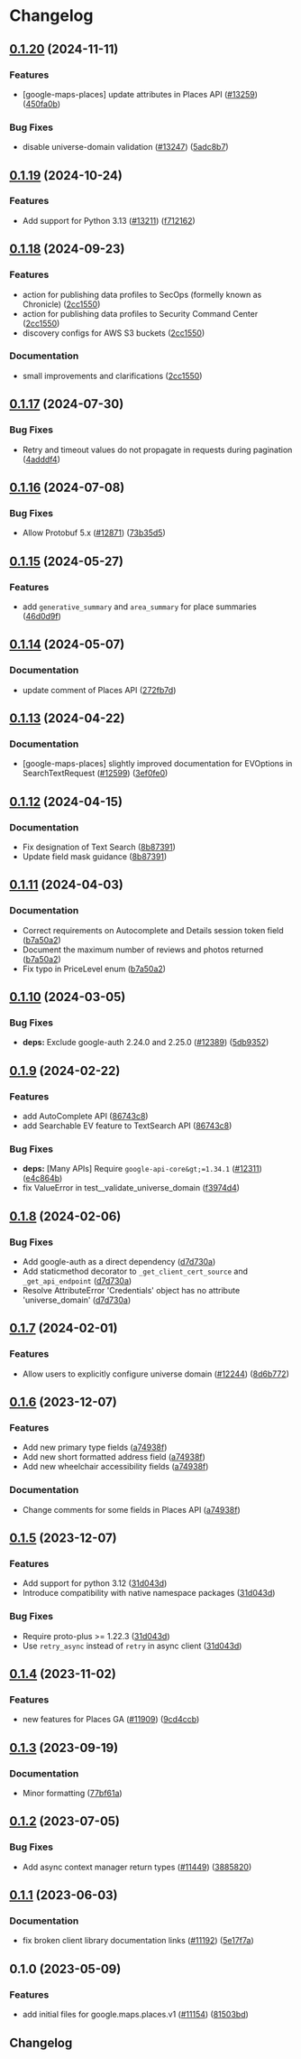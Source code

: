 # Changelog

## [0.1.20](https://github.com/googleapis/google-cloud-python/compare/google-maps-places-v0.1.19...google-maps-places-v0.1.20) (2024-11-11)


### Features

* [google-maps-places] update attributes in Places API ([#13259](https://github.com/googleapis/google-cloud-python/issues/13259)) ([450fa0b](https://github.com/googleapis/google-cloud-python/commit/450fa0bbfc511c8532928925a24ae36c8ef4cd75))


### Bug Fixes

* disable universe-domain validation  ([#13247](https://github.com/googleapis/google-cloud-python/issues/13247)) ([5adc8b7](https://github.com/googleapis/google-cloud-python/commit/5adc8b7d2cc8ab9707ab5a65f15270c125cee051))

## [0.1.19](https://github.com/googleapis/google-cloud-python/compare/google-maps-places-v0.1.18...google-maps-places-v0.1.19) (2024-10-24)


### Features

* Add support for Python 3.13 ([#13211](https://github.com/googleapis/google-cloud-python/issues/13211)) ([f712162](https://github.com/googleapis/google-cloud-python/commit/f712162c01f065da29fffbbed1e856a1f3876b1b))

## [0.1.18](https://github.com/googleapis/google-cloud-python/compare/google-maps-places-v0.1.17...google-maps-places-v0.1.18) (2024-09-23)


### Features

* action for publishing data profiles to SecOps (formelly known as Chronicle) ([2cc1550](https://github.com/googleapis/google-cloud-python/commit/2cc1550492a2b78ed7240aab84a8449de5e5afa2))
* action for publishing data profiles to Security Command Center ([2cc1550](https://github.com/googleapis/google-cloud-python/commit/2cc1550492a2b78ed7240aab84a8449de5e5afa2))
* discovery configs for AWS S3 buckets ([2cc1550](https://github.com/googleapis/google-cloud-python/commit/2cc1550492a2b78ed7240aab84a8449de5e5afa2))


### Documentation

* small improvements and clarifications ([2cc1550](https://github.com/googleapis/google-cloud-python/commit/2cc1550492a2b78ed7240aab84a8449de5e5afa2))

## [0.1.17](https://github.com/googleapis/google-cloud-python/compare/google-maps-places-v0.1.16...google-maps-places-v0.1.17) (2024-07-30)


### Bug Fixes

* Retry and timeout values do not propagate in requests during pagination ([4adddf4](https://github.com/googleapis/google-cloud-python/commit/4adddf4d90634e454ee006774bfc631fc12c1700))

## [0.1.16](https://github.com/googleapis/google-cloud-python/compare/google-maps-places-v0.1.15...google-maps-places-v0.1.16) (2024-07-08)


### Bug Fixes

* Allow Protobuf 5.x ([#12871](https://github.com/googleapis/google-cloud-python/issues/12871)) ([73b35d5](https://github.com/googleapis/google-cloud-python/commit/73b35d56f8626d99ce7c3902a8c223cc09b4ca74))

## [0.1.15](https://github.com/googleapis/google-cloud-python/compare/google-maps-places-v0.1.14...google-maps-places-v0.1.15) (2024-05-27)


### Features

* add `generative_summary` and `area_summary` for place summaries ([46d0d9f](https://github.com/googleapis/google-cloud-python/commit/46d0d9f863049c257b8bfa15cfce0ea0f3530c5a))

## [0.1.14](https://github.com/googleapis/google-cloud-python/compare/google-maps-places-v0.1.13...google-maps-places-v0.1.14) (2024-05-07)


### Documentation

* update comment of Places API ([272fb7d](https://github.com/googleapis/google-cloud-python/commit/272fb7d877a98c989c577bb7757bc25dc182340e))

## [0.1.13](https://github.com/googleapis/google-cloud-python/compare/google-maps-places-v0.1.12...google-maps-places-v0.1.13) (2024-04-22)


### Documentation

* [google-maps-places] slightly improved documentation for EVOptions in SearchTextRequest ([#12599](https://github.com/googleapis/google-cloud-python/issues/12599)) ([3ef0fe0](https://github.com/googleapis/google-cloud-python/commit/3ef0fe07dc2c1b719a8a1ae6302f35bc910e6097))

## [0.1.12](https://github.com/googleapis/google-cloud-python/compare/google-maps-places-v0.1.11...google-maps-places-v0.1.12) (2024-04-15)


### Documentation

* Fix designation of Text Search ([8b87391](https://github.com/googleapis/google-cloud-python/commit/8b87391ebcd2a5daac50195fcc31a10a007a1c5c))
* Update field mask guidance ([8b87391](https://github.com/googleapis/google-cloud-python/commit/8b87391ebcd2a5daac50195fcc31a10a007a1c5c))

## [0.1.11](https://github.com/googleapis/google-cloud-python/compare/google-maps-places-v0.1.10...google-maps-places-v0.1.11) (2024-04-03)


### Documentation

* Correct requirements on Autocomplete and Details session token field ([b7a50a2](https://github.com/googleapis/google-cloud-python/commit/b7a50a218314784a619986c910a50618b551fe14))
* Document the maximum number of reviews and photos returned ([b7a50a2](https://github.com/googleapis/google-cloud-python/commit/b7a50a218314784a619986c910a50618b551fe14))
* Fix typo in PriceLevel enum ([b7a50a2](https://github.com/googleapis/google-cloud-python/commit/b7a50a218314784a619986c910a50618b551fe14))

## [0.1.10](https://github.com/googleapis/google-cloud-python/compare/google-maps-places-v0.1.9...google-maps-places-v0.1.10) (2024-03-05)


### Bug Fixes

* **deps:** Exclude google-auth 2.24.0 and 2.25.0 ([#12389](https://github.com/googleapis/google-cloud-python/issues/12389)) ([5db9352](https://github.com/googleapis/google-cloud-python/commit/5db93528a1ad20825d4d12dcf5fdf9624879f2ce))

## [0.1.9](https://github.com/googleapis/google-cloud-python/compare/google-maps-places-v0.1.8...google-maps-places-v0.1.9) (2024-02-22)


### Features

* add AutoComplete API ([86743c8](https://github.com/googleapis/google-cloud-python/commit/86743c8a2c8e326e7f2b21d550faec822de9dd4e))
* add Searchable EV feature to TextSearch API ([86743c8](https://github.com/googleapis/google-cloud-python/commit/86743c8a2c8e326e7f2b21d550faec822de9dd4e))


### Bug Fixes

* **deps:** [Many APIs] Require `google-api-core&gt;=1.34.1` ([#12311](https://github.com/googleapis/google-cloud-python/issues/12311)) ([e4c864b](https://github.com/googleapis/google-cloud-python/commit/e4c864b3e67c7f7f33dfb0d2107fa138492ad338))
* fix ValueError in test__validate_universe_domain ([f3974d4](https://github.com/googleapis/google-cloud-python/commit/f3974d46a9ba9f549e31251ebc2daeb6b9b4745a))

## [0.1.8](https://github.com/googleapis/google-cloud-python/compare/google-maps-places-v0.1.7...google-maps-places-v0.1.8) (2024-02-06)


### Bug Fixes

* Add google-auth as a direct dependency ([d7d730a](https://github.com/googleapis/google-cloud-python/commit/d7d730acd3b1da86b996fa18c81272f1c9a00406))
* Add staticmethod decorator to `_get_client_cert_source` and `_get_api_endpoint` ([d7d730a](https://github.com/googleapis/google-cloud-python/commit/d7d730acd3b1da86b996fa18c81272f1c9a00406))
* Resolve AttributeError 'Credentials' object has no attribute 'universe_domain' ([d7d730a](https://github.com/googleapis/google-cloud-python/commit/d7d730acd3b1da86b996fa18c81272f1c9a00406))

## [0.1.7](https://github.com/googleapis/google-cloud-python/compare/google-maps-places-v0.1.6...google-maps-places-v0.1.7) (2024-02-01)


### Features

* Allow users to explicitly configure universe domain ([#12244](https://github.com/googleapis/google-cloud-python/issues/12244)) ([8d6b772](https://github.com/googleapis/google-cloud-python/commit/8d6b7729d93c1347529a3d34ed6266af55225578))

## [0.1.6](https://github.com/googleapis/google-cloud-python/compare/google-maps-places-v0.1.5...google-maps-places-v0.1.6) (2023-12-07)


### Features

* Add new primary type fields ([a74938f](https://github.com/googleapis/google-cloud-python/commit/a74938fa2ed19348d703d23ffb13545423e8b736))
* Add new short formatted address field ([a74938f](https://github.com/googleapis/google-cloud-python/commit/a74938fa2ed19348d703d23ffb13545423e8b736))
* Add new wheelchair accessibility fields ([a74938f](https://github.com/googleapis/google-cloud-python/commit/a74938fa2ed19348d703d23ffb13545423e8b736))


### Documentation

* Change comments for some fields in Places API ([a74938f](https://github.com/googleapis/google-cloud-python/commit/a74938fa2ed19348d703d23ffb13545423e8b736))

## [0.1.5](https://github.com/googleapis/google-cloud-python/compare/google-maps-places-v0.1.4...google-maps-places-v0.1.5) (2023-12-07)


### Features

* Add support for python 3.12 ([31d043d](https://github.com/googleapis/google-cloud-python/commit/31d043de5a0b8bd329e8d5a36e7811d5ea7bd7a1))
* Introduce compatibility with native namespace packages ([31d043d](https://github.com/googleapis/google-cloud-python/commit/31d043de5a0b8bd329e8d5a36e7811d5ea7bd7a1))


### Bug Fixes

* Require proto-plus &gt;= 1.22.3 ([31d043d](https://github.com/googleapis/google-cloud-python/commit/31d043de5a0b8bd329e8d5a36e7811d5ea7bd7a1))
* Use `retry_async` instead of `retry` in async client ([31d043d](https://github.com/googleapis/google-cloud-python/commit/31d043de5a0b8bd329e8d5a36e7811d5ea7bd7a1))

## [0.1.4](https://github.com/googleapis/google-cloud-python/compare/google-maps-places-v0.1.3...google-maps-places-v0.1.4) (2023-11-02)


### Features

* new features for Places GA ([#11909](https://github.com/googleapis/google-cloud-python/issues/11909)) ([9cd4ccb](https://github.com/googleapis/google-cloud-python/commit/9cd4ccbaebb43f27d406463e139c1a8bcfdf0577))

## [0.1.3](https://github.com/googleapis/google-cloud-python/compare/google-maps-places-v0.1.2...google-maps-places-v0.1.3) (2023-09-19)


### Documentation

* Minor formatting ([77bf61a](https://github.com/googleapis/google-cloud-python/commit/77bf61a36539bc2e6317dca1f954189d5241e4f1))

## [0.1.2](https://github.com/googleapis/google-cloud-python/compare/google-maps-places-v0.1.1...google-maps-places-v0.1.2) (2023-07-05)


### Bug Fixes

* Add async context manager return types ([#11449](https://github.com/googleapis/google-cloud-python/issues/11449)) ([3885820](https://github.com/googleapis/google-cloud-python/commit/388582082828e22a517c4f794901ee5dcbc31bd9))

## [0.1.1](https://github.com/googleapis/google-cloud-python/compare/google-maps-places-v0.1.0...google-maps-places-v0.1.1) (2023-06-03)


### Documentation

* fix broken client library documentation links ([#11192](https://github.com/googleapis/google-cloud-python/issues/11192)) ([5e17f7a](https://github.com/googleapis/google-cloud-python/commit/5e17f7a901bbbae8ff9a44ed62f1abd2386da2c8))

## 0.1.0 (2023-05-09)


### Features

* add initial files for google.maps.places.v1 ([#11154](https://github.com/googleapis/google-cloud-python/issues/11154)) ([81503bd](https://github.com/googleapis/google-cloud-python/commit/81503bda94fee7fe5c2fe27a13a478efb0591636))

## Changelog
